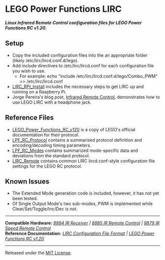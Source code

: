 LEGO Power Functions LIRC
=========================

***Linux Infrared Remote Control configuration files for LEGO Power Functions RC v1.20.***    

Setup
-----

- Copy the included configuration files into the an appropriate folder (likely /etc/lirc/lircd.conf.d/lego).
- Add include directives to /etc/lirc/lircd.conf for each configuration file you wish to use.
  - For example:
        echo "include /etc/lirc/lircd.conf.d/lego/Combo_PWM" >> /etc/lirc/lircd.conf
- [LIRC_RPI_Install](https://github.com/iConor/lego-lirc/blob/master/LIRC_RPI_Install.md) includes the necessary steps to get LIRC up and running on a Raspberry Pi.
- Jorge Pereira's blog post, [Infrared Remote Control](http://ofalcao.pt/blog/en/2014/infrared-remote-control), demonstrates how to use LEGO LIRC with a headphone jack.

Reference Files
---------------

- [LEGO_Power_Functions_RC_v120](https://github.com/iConor/lego-lirc/blob/master/LEGO_Power_Functions_RC_v120.pdf) is a copy of LEGO's official documentation for their protocol.
- [LPF_RC_Protocol](https://github.com/iConor/lego-lirc/blob/master/LPF_RC_Protocol.rst) contains a summarized protocol definition and encoding/decoding timing parameters.
- [LPF_RC_Modes](https://github.com/iConor/lego-lirc/blob/master/LPF_RC_Modes.rst) contains summarized mode-specific data and deviations from the standard protocol.
- [LIRC_Remote](https://github.com/iConor/lego-lirc/blob/master/LIRC_Remote.rst) contains common LIRC lircd.conf-style configuration file settings for the LEGO RC protocol.


Known Issues
------------
- The Extended Mode generation code is included, however, it has not yet been tested.
- Of Single Output Mode's two sub-modes, PWM is implemented while Clear/Set/Toggle/Inc/Dec is not.

---

**Compatible Hardware:** *[8884 IR Receiver](http://powerfunctions.lego.com/en-us/ElementSpecs/8884.aspx) | [8885 IR Remote Control](http://powerfunctions.lego.com/en-us/ElementSpecs/8885.aspx) | [8879 IR Speed Remote Control](http://powerfunctions.lego.com/en-us/ElementSpecs/8879.aspx)*  
**Reference Documentation:** *[LIRC Configuration File Format](http://www.lirc.org/html/lircd.conf.html) | [LEGO Power Functions RC v1.20](http://cache.lego.com/Media/Download/PowerfunctionsElementSpecsDownloads/otherfiles/download9FC026117C091015E81EC28101DACD4E/8884RemoteControlIRReceiver_Download.pdf)*  

---
Released under the [MIT License](http://github.com/iConor/lego-lirc/blob/master/LICENSE).
